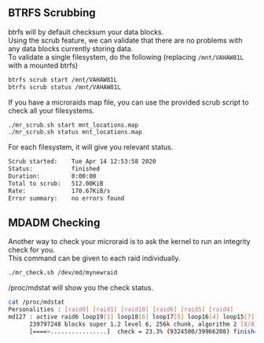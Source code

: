 ## BTRFS Scrubbing
btrfs will by default checksum your data blocks. \
Using the scrub feature, we can validate that there are no problems with any data blocks currently storing data. \
To validate a single filesystem, do the following (replacing `/mnt/VAHAW81L` with a mounted btrfs)
```bash
btrfs scrub start /mnt/VAHAW81L
btrfs scrub status /mnt/VAHAW81L
```

If you have a microraids map file, you can use the provided scrub script to check all your filesystems.
```bash
./mr_scrub.sh start mnt_locations.map
./mr_scrub.sh status mnt_locations.map
```

For each filesystem, it will give you relevant status.
```bash
Scrub started:    Tue Apr 14 12:53:58 2020
Status:           finished
Duration:         0:00:00
Total to scrub:   512.00KiB
Rate:             170.67KiB/s
Error summary:    no errors found
```

## MDADM Checking
Another way to check your microraid is to ask the kernel to run an integrity check for you. \
This command can be given to each raid individually.
```bash
./mr_check.sh /dev/md/mynewraid
```

/proc/mdstat will show you the check status.
```bash
cat /proc/mdstat 
Personalities : [raid0] [raid1] [raid10] [raid6] [raid5] [raid4] 
md127 : active raid6 loop19[1] loop18[6] loop17[5] loop16[4] loop15[7] loop14[3] loop13[2] loop12[0]
      239797248 blocks super 1.2 level 6, 256k chunk, algorithm 2 [8/8] [UUUUUUUU]
      [====>................]  check = 23.3% (9324500/39966208) finish=8.8min speed=57308K/sec
```
